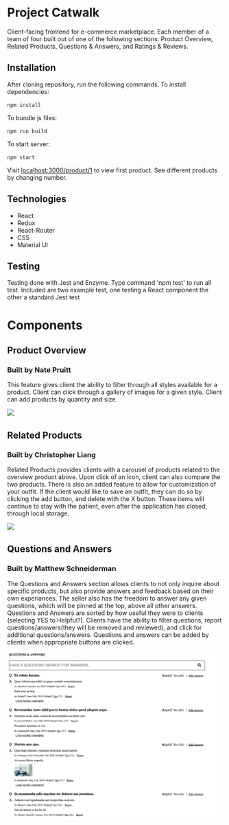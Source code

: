 # Project Catwalk

Client-facing frontend for e-commerce marketplace. Each member of a team of four built out of one of the following sections: Product Overview, Related Products, Questions & Answers, and Ratings & Reviews.

## Installation

After cloning repository, run the following commands.
To install dependencies:

```
npm install
```

To bundle js files:

```
npm run build
```

To start server:

```
npm start
```

Visit [localhost:3000/product/1](http:localhost:3000/product/1) to view first product. See different products by changing number.

## Technologies

- React
- Redux
- React-Router
- CSS
- Material UI

## Testing

Testing done with Jest and Enzyme. Type command 'npm test' to run all test. Included are two example test, one testing a React component the other a standard Jest test

# Components

## Product Overview

### Built by Nate Pruitt

This feature gives client the ability to filter through all styles available for a product. Client can click through a gallery of images for a given style. Client can add
products by quantity and size.

![](https://github.com/team-daifuku/FEC/blob/master/catwalk_project_overview.gif)

## Related Products

### Built by Christopher Liang

Related Products provides clients with a carousel of products related to the overview product above. Upon click of an icon, client can also compare the two products. There is also an added feature to allow for customization of your outfit. If the client would like to save an outfit, they can do so by clicking the add button, and delete with the X button. These items will continue to stay with the patient, even after the application has closed, through local storage.

![](https://github.com/team-daifuku/FEC/blob/master/related_products.gif)

## Questions and Answers

### Built by Matthew Schneiderman

The Questions and Answers section allows clients to not only inquire about specific products, but also provide answers and feedback based on their own experiances. The seller also has the freedom to answer any given questions, which will be pinned at the top, above all other answers. Questions and Answers are sorted by how useful they were to clients (selecting YES to Helpful?). Clients have the ability to filter questions, report questions/answers(they will be removed and reviewed), and click for additional questions/answers. Questions and answers can be added by clients when appropriate buttons are clicked.

![](Qs_and_As_gif.gif)
